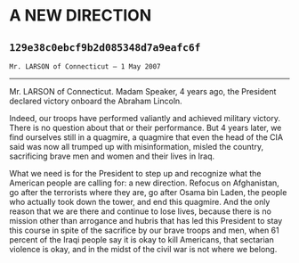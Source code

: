 # A NEW DIRECTION
## `129e38c0ebcf9b2d085348d7a9eafc6f`
`Mr. LARSON of Connecticut — 1 May 2007`

---


Mr. LARSON of Connecticut. Madam Speaker, 4 years ago, the President 
declared victory onboard the Abraham Lincoln.

Indeed, our troops have performed valiantly and achieved military 
victory. There is no question about that or their performance. But 4 
years later, we find ourselves still in a quagmire, a quagmire that 
even the head of the CIA said was now all trumped up with 
misinformation, misled the country, sacrificing brave men and women and 
their lives in Iraq.

What we need is for the President to step up and recognize what the 
American people are calling for: a new direction. Refocus on 
Afghanistan, go after the terrorists where they are, go after Osama bin 
Laden, the people who actually took down the tower, and end this 
quagmire. And the only reason that we are there and continue to lose 
lives, because there is no mission other than arrogance and hubris that 
has led this President to stay this course in spite of the sacrifice by 
our brave troops and men, when 61 percent of the Iraqi people say it is 
okay to kill Americans, that sectarian violence is okay, and in the 
midst of the civil war is not where we belong.
